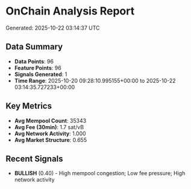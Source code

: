 # OnChain Analysis Report
Generated: 2025-10-22 03:14:37 UTC

## Data Summary
- **Data Points**: 96
- **Feature Points**: 96
- **Signals Generated**: 1
- **Time Range**: 2025-10-20 09:28:10.995155+00:00 to 2025-10-22 03:14:35.727233+00:00

## Key Metrics
- **Avg Mempool Count**: 35343
- **Avg Fee (30min)**: 1.7 sat/vB
- **Avg Network Activity**: 1.000
- **Avg Market Structure**: 0.655

## Recent Signals
- **BULLISH** (0.40) - High mempool congestion; Low fee pressure; High network activity
